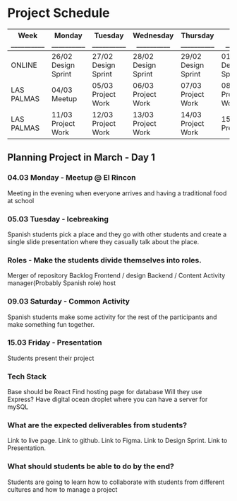 # Project Schedule

Week<br />__________ | Monday<br />__________ | Tuesday<br />__________ | Wednesday<br />__________ | Thursday<br />__________ | Friday<br />__________ | Saturday<br />__________ | Sunday<br />__________ 
-- | -- | -- | -- | -- | -- | -- | --
ONLINE | 26/02<br />Design Sprint | 27/02<br />Design Sprint | 28/02<br />Design Sprint |29/02<br />Design Sprint |	01/03<br />Design Sprint | 02/03<br />Free |  03/03<br />Departure
LAS PALMAS | 04/03<br />Meetup | 05/03<br />Project Work | 06/03<br />Project Work | 07/03<br />Project Work | 08/03<br />Project Work | 09/03<br />Common Activity | 10/03<br />Free
LAS PALMAS | 11/03<br />Project Work | 12/03<br />Project Work | 13/03<br />Project Work | 14/03<br />Project Work | 15/03<br />Presentation | 16/03<br />Free / Departure | 17/03<br />Free / Departure

## Planning Project in March - Day 1

### 04.03 Monday - Meetup @ El Rincon
Meeting in the evening when everyone arrives and having a traditional food at school

### 05.03 Tuesday - Icebreaking
Spanish students pick a place and they go with other students and create a single slide presentation where they casually talk about the place.

### Roles - Make the students divide themselves into roles.
Merger of repository
Backlog
Frontend / design
Backend / Content
Activity manager(Probably Spanish role)
host

### 09.03 Saturday - Common Activity
Spanish students make some activity for the rest of the participants and make something fun together.

### 15.03 Friday - Presentation
Students present their project

### Tech Stack
Base should be React
Find hosting page for database
Will they use Express?
Have digital ocean droplet where you can have a server for mySQL

### What are the expected deliverables from students?
Link to live page.
Link to github.
Link to Figma.
Link to Design Sprint.
Link to Presentation.

### What should students be able to do by the end?
Students are going to learn how to collaborate with students from different cultures and how to manage a project
